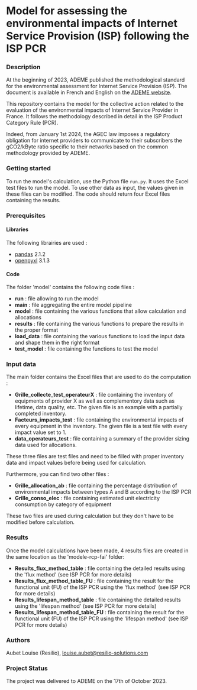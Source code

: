 # Model for assessing the environmental impacts of Internet Service Provision (ISP) following the ISP PCR

### Description

At the beginning of 2023, ADEME published the methodological standard for the environmental assessment for Internet Service Provision (ISP). The document is available in French and English on the [ADEME website](https://librairie.ademe.fr/produire-autrement/6103-methodological-standard-for-the-environmental-assessment-for-internet-service-provision-isp.html).

This repository contains the model for the collective action related to the evaluation of the environmental impacts of Internet Service Provider in France. It follows the methodology described in detail in the ISP Product Category Rule (PCR).

Indeed, from January 1st 2024, the AGEC law imposes a regulatory obligation for internet providers to communicate to their subscribers the gCO2/kByte ratio specific to their networks based on the common methodology provided by ADEME.

### Getting started

To run the model's calculation, use the Python file `run.py`. It uses the Excel test files to run the model. To use other data as input, the values given in these files can be modified. The code should return four Excel files containing the results.

### Prerequisites

#### Libraries
The following librairies are used : 
- [pandas](https://pandas.pydata.org/) 2.1.2
- [openpyxl](https://openpyxl.readthedocs.io/en/stable/) 3.1.3

#### Code

The folder 'model' contains the following code files :
- **run** : file allowing to run the model
- **main** : file aggregating the entire model pipeline
- **model** : file containing the various functions that allow calculation and allocations
- **results** : file containing the various functions to prepare the results in the proper format
- **load_data** : file containing the various functions to load the input data and shape them in the right format
- **test_model** : file containing the functions to test the model

###  Input data

The main folder contains the Excel files that are used to do the computation :
- **Grille_collecte_test_operateurX** : file containing the inventory of equipments of provider X as well as complementory data such as lifetime, data quality, etc. The given file is an example with a partially completed inventory.
- **Facteurs_impacts_test** : file containing the environmental impacts of every equipment in the inventory. The given file is a test file with every impact value set to 1.
- **data_operateurs_test** : file containing a summary of the provider sizing data used for allocations.

These three files are test files and need to be filled with proper inventory data and impact values before being used for calculation.

Furthermore, you can find two other files :
- **Grille_allocation_ab** : file containing the percentage distribution of environmental impacts between types A and B according to the ISP PCR 
- **Grille_conso_elec** : file containing estimated unit electricity consumption by category of equipment

These two files are used during calculation but they don't have to be modified before calculation.


### Results

Once the model calculations have been made, 4 results files are created in the same location as the 'modele-rcp-fai' folder:
- **Results_flux_method_table** : file containing the detailed results using the 'flux method' (see ISP PCR for more details)
- **Results_flux_method_table_FU** : file containing the result for the functional unit (FU) of the ISP PCR using the 'flux method' (see ISP PCR for more details)
- **Results_lifespan_method_table** : file containing the detailed results using the 'lifespan method' (see ISP PCR for more details)
- **Results_lifespan_method_table_FU** : file containing the result for the functional unit (FU) of the ISP PCR using the 'lifespan method' (see ISP PCR for more details)


### Authors

Aubet Louise (Resilio), louise.aubet@resilio-solutions.com

### Project Status

The project was delivered to ADEME on the 17th of October 2023.
